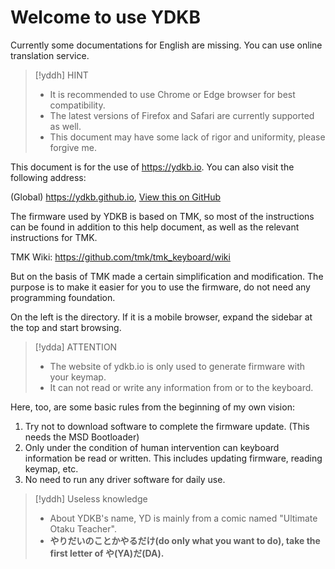 # Welcome to use YDKB 
Currently some documentations for English are missing. You can use online translation service.

> [!yddh] HINT
> - It is recommended to use Chrome or Edge browser for best compatibility.
> - The latest versions of Firefox and Safari are currently supported as well.
> - This document may have some lack of rigor and uniformity, please forgive me.

This document is for the use of https://ydkb.io. You can also visit the following address:

(Global) https://ydkb.github.io,  [View this on GitHub](https://github.com/ydkb/ydkb.github.io)<br>

The firmware used by YDKB is based on TMK, so most of the instructions can be found in addition to this help document, as well as the relevant instructions for TMK. 

TMK Wiki: https://github.com/tmk/tmk_keyboard/wiki

But on the basis of TMK made a certain simplification and modification. The purpose is to make it easier for you to use the firmware, do not need any programming foundation.

On the left is the directory. If it is a mobile browser, expand the sidebar at the top and start browsing.

> [!ydda] ATTENTION
> - The website of ydkb.io is only used to generate firmware with your keymap.
> - It can not read or write any information from or to the keyboard.

Here, too, are some basic rules from the beginning of my own vision:
  1. Try not to download software to complete the firmware update. (This needs the MSD Bootloader)
  2. Only under the condition of human intervention can keyboard information be read or written. This includes updating firmware, reading keymap, etc.
  3. No need to run any driver software for daily use.

> [!yddh] Useless knowledge
> - About YDKB's name, YD is mainly from a comic named "Ultimate Otaku Teacher".
> - **やりだいのことかやるだけ(do only what you want to do), take the first letter of や(YA)だ(DA).**
